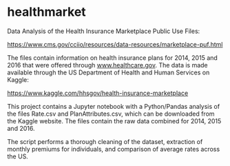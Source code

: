 # healthmarket
Data Analysis of the Health Insurance Marketplace Public Use Files:

https://www.cms.gov/cciio/resources/data-resources/marketplace-puf.html

The files contain information on health insurance plans for 2014, 2015 and 2016 that were offered through www.healthcare.gov. The data is made available through the US Department of Health and Human Services on Kaggle: 

https://www.kaggle.com/hhsgov/health-insurance-marketplace

This project contains a Jupyter notebook with a Python/Pandas analysis of the files Rate.csv and PlanAttributes.csv, which can be downloaded from the Kaggle website. The files contain the raw data combined for 2014, 2015 and 2016. 

The script performs a thorough cleaning of the dataset, extraction of monthly premiums for individuals, and comparison of average rates across the US. 
